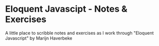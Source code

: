# Eloquent Javascipt - Notes & Exercises

A little place to scribble notes and exercises as I work through
"Eloquent Javascript" by Marijn Haverbeke
